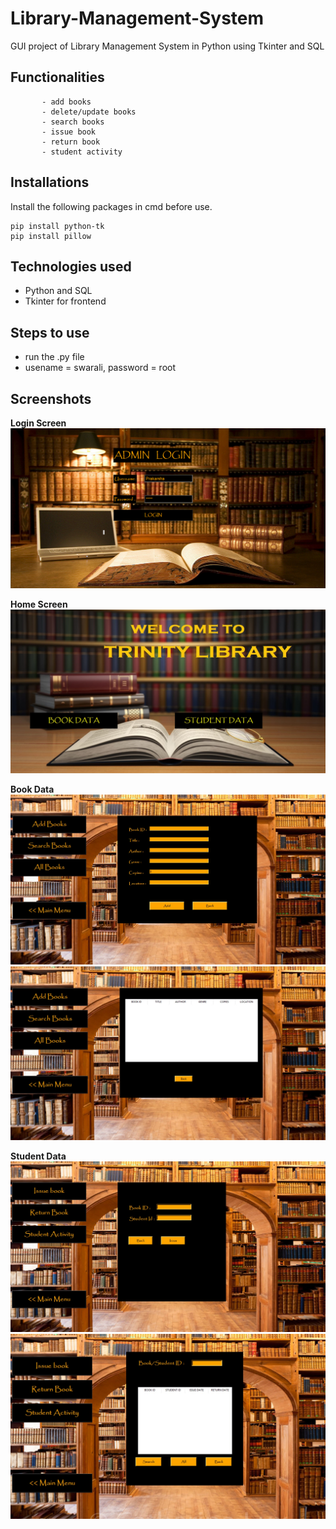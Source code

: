 # Library-Management-System
GUI project of Library Management System in Python using Tkinter and SQL

## Functionalities  
           - add books
           - delete/update books
           - search books
           - issue book
           - return book
           - student activity
         
## Installations
Install the following packages in cmd before use.
```
pip install python-tk
pip install pillow
```


## Technologies used 
* Python and SQL
* Tkinter for frontend


## Steps to use

  * run the .py file
  * usename = swarali, password = root

## Screenshots

**Login Screen**
![](screenshots/1.jpg)

**Home Screen**
![](screenshots/2.jpg)

**Book Data**
![](screenshots/3.jpg)
![](screenshots/4.jpg)

**Student Data**
![](screenshots/5.jpg)
![](screenshots/6.jpg)
